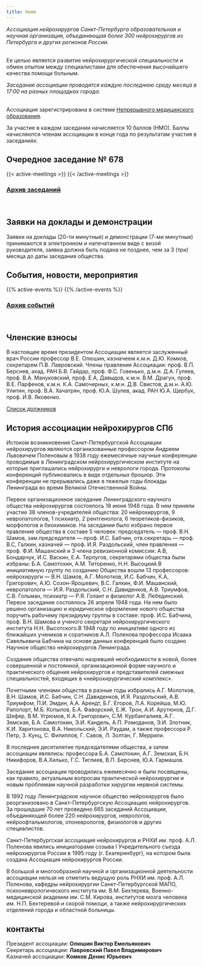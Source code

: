 ```yaml
---
title: Home
---
```


<section>
    <section class="dotted-bottom">
        <cite> Ассоциация нейрохирургов Санкт-Петербурга образовательная и научная организация, объединяющая более 300 нейрохирургов из Петербурга и других регионов России. </cite>
        <br><br>
        <p>Ее целью является развитие нейрохирургической специальности и обмен опытом между специалистами для обеспечения высочайшего качества помощи больным. </p>
        <cite><i class="fas fa-map-marker-alt" style="font: 12px; color: #39c;"></i>  Заседания ассоциации проводятся каждую последнюю среду месяца в 17:00 на разных площадках города.</cite>
        <br><br>
        <p>Ассоциация зарегистрирована в системе <a href="https://edu.rosminzdrav.ru/"> Непрерывного медицинского образования</a>. </p>
        <p>За участие в каждом заседании начисляется 10 баллов (НМО). Баллы начисляются членам ассоциации в конце года по результатам участия в заседаниях.</p>
    </section>
    <section  id="meetings" class="dotted-bottom section" >
        <h2 class="padtopalign">Очередное заседание № 678</h2>
        {{< active-meetings >}} {{< /active-meetings >}}
        <h3><a href="\page\arc-meet"> <i class="fas fa-archive"></i> Архив заседаний</a></h3> <br>
        <h2 >Заявки на доклады и демонстрации </h2>
        <p>Заявки на доклады (20-ти минутные) и демонстрации (7-ми минутные) принимаются в электронном и напечатанном виде с визой руководителя, заявка должна быть подана не позднее, чем за 3 (три) месяца до даты заседания общества.</p>
    </section>
    <section id="events"  >
        <h2 class="padtopalign"> <i class="far fa-newspaper"></i> События, новости, мероприятия</h2>
        {{% active-events %}} {{% /active-events %}}
        <h3><a href="\page\arc-event"><i class="fas fa-archive"></i> Архив событий</a></h3> <br>
    </section>
    <section id="debts" class="dotted-bottom">
        <h2>Членские взносы</h2>
        <p>В настоящее время президентом Ассоциации является заслуженный врач России профессор В.Е. Олюшин, казначеем к.м.н. Д.Ю. Комков, секретарем П.В. Лавровский. Члены правления Ассоциации: проф. В.П. Берснев, акад. РАН Б.В. Гайдар, проф. Ф.С. Говенько, д.м.н. Д.А. Гуляев, проф. В.А. Мануковский, проф. Е.А, Давыдов, к.м.н. В.М. Драгун, проф. В.Е. Парфенов, к.м.н. К.А. Самочерных, к.м.н. Д.В. Свистов, д.м.н. А.Ю. Улитин, проф. В.А. Хачатрян, проф. Ю.А. Шулев, акад. РАН Ю.А. Щербук, проф. И.В. Яковенко.</p>
        <a href="\page\debt" class="card-link pdfdown"> <i class="fas fa-list-ul"></i> Список должников</a>
    </section>
    <section id="history" >
        <h2 class="padtopalign">История ассоциации нейрохирургов СПб</h2>
        <p>Истоком возникновения Санкт-Петербургской Ассоциации нейрохирургов являются организованные профессором Андреем Львовичем Поленовым в 1938 году ежемесячные научные конференции проводимые в Ленинградском нейрохирургическом институте на которые приглашались нейрохирурги и неврологи города. Протоколы конференций публиковались в виде отдельных брошюр. Эти конференции не прерывались даже в тяжелые годы блокады Ленинграда во время Великой Отечественной Войны.</p>
        <p>Первое организационное заседание Ленинградского научного общества нейрохирургов состоялось 18 июня 1948 года. В нем приняли участие 38 членов-учредителей общества: 20 нейрохирургов, 9 невропатологов, 1 психиатр, 2 рентгенолога, 6 теоретиков-физиков, морфологов и биохимиков. На заседании было избрано первое правление общества в составе 5 человек: председатель — проф. В.Н. Шамов, зам.председателя — проф. И.С. Бабчин, отв.секретарь — проф. В.С, Галкин, казначей — проф. И.Я. Раздольский, член правления — проф. Ф.И. Машанский и 3 члена ревизионной комиссии: А.В, Бондарчук, И.С. Васкин, Е.А. Терпугов, секретарями общества были избраны: Б.А. Самотохин, А.М. Титоренко, Н.Н. Высоцкий.В инициативную группу по созданию Общества вошли 13 профессоров: нейрохирурги — В.Н. Шамов, А.Г. Молотков, И.С. Бабчин, К.А, Григорович, А.Ю. Созон-Ярошевич, В.С. Галкин, Ф.И. Машанский, невропатологи — И.Я. Раздольский, С.Н. Давиденков, А.В. Триумфов, С.В. Гольман, психиатр — Р.Я. Голант и физиолог А.В. Лебединский. Первое заседание состоялось 26 апреля 1948 года. На нем было решено организацию и юридическое оформление нового общества поручить рабочему президиуму группы в составе: проф. И.С. Бабчина, проф. В.Н. Шамова и ученого секретаря нейрохирургического института Н.Н. Высотского.В 1948 году по инициативе одного из ближайших учеников и соратников А.Л. Поленова профессора Исаака Савельевича Бабчина на основе данных конференций было создано Научное общество нейрохирургов Ленинграда.</p>
        <p>Создание общества отвечало назревшей необходимости в новой, более совершенной и постоянной, организационной форме научного и практического общения нейрохирургов и представителей смежных специальностей, входящих в «нейрохирургический комплекс».</p>
        <p>Почетными членами общества в разные годы избрались А.Г. Молотков, В.Н. Шамов, И.С. Бабчин, С.Н. Давиденков, И.Я. Раздольский, А.В. Триумфом, П.И. Эмдин, А.А. Арендт, Б.Г. Егоров, Л.А. Корейша, М.Ю. Рапопорт, М.Б. Копылов, Б.А. Фаворский, Е.Ж. Трон, А.И. Арутюнов, Д.Г. Шефер, В.М. Угрюмов, К.А. Григорович, С.М. Курбангалиев, А.Г. Земская, Б.А. Самотокин, Э.И. Кандель, А.П. Ромоданов, Э.И. Злотник, К.И. Харитонова, В.А. Никольский, Э.И. Раудам, а также профессора Р. Петр, З. Кунц, С. Филиппов, Г. Савов, Л. Золтан, Г. Меррили.</p>
        <p>В последнее десятилетие председателями общества, а затем ассоциации являлись: профессора Б.А. Самотокин, А.Г. Земская, Б.Н. Никифоров, В.А.Хилько, Г.С. Тиглиев, В.П. Берснев, Ю.А. Гармашов.</p>
        <p>Заседание ассоциации проводились ежемесячно и были посвящены, как правило, актуальным вопросам практической нейрохирургии и новым проблемам научной разработки хирургии нервной системы.</p>
        <p>В 1992 году Ленинградское научное общество нейрохирургов было реорганизовано в Санкт-Петербургскую Ассоциацию нейрохирургов. За прошедшие 70 лет проведено 665 заседаний Ассоциации, объединяющей более 220 нейрохирургов, неврологов, нейроофтальмологов, отоневрологов, физиологов и других специалистов.</p>
        <p>Санкт-Петербургская ассоциация нейрохирургов и РНХИ им. проф. А.Л. Поленова явились инициаторами созыва I Учредительного съезда нейрохирургов России в 1995 году (г. Екатеринбург), на котором была создана Ассоциация нейрохирургов России.</p>
        <p>В большой и многообразной научной и организационной деятельности ассоциации нельзя не отметить ведущую роль РНХИ им. проф. А.Л. Поленова, кафедры нейрохирургии Санкт-Петербургской МАПО, психоневрологического института им. В.М. Бехтерева, Военно-медицинской академии им. С.М. Кирова, институтов мозга человека им. Н.П. Бехтеревой и скорой помощи, а также нейрохирургических отделений города и областной больницы.</p>
    </section>
    <section id="contacts" class="wideinvisible">
        <h2>контакты</h2>
        <p>Президент ассоциации: <strong>Олюшин Виктор Емельянович</strong><br>
        Секретарь ассоциации: <strong>Лавровский Павел Владимирович</strong><br>
        Казначей ассоциации: <strong>Комков Денис Юрьевич</strong></p>
    </section>
</section>